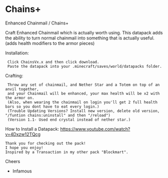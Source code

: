 
# Chains+
Enhanced Chainmail / Chains+

   Craft Enhanced Chainmail which is actually worth using.
   This datapack adds the ability to turn normal chainmail into something that is actually useful.
   (adds health modifiers to the armor pieces)

Installation:

     Click ChainsVx.x and then click download.
     Paste the datapack into your .minecraft/saves/world/datapacks folder.

Crafting:

     Throw any set of chainmail, and Nether Star and a Totem on top of an anvil together,
     and your Chainmail will be enhanced, your max health will be x2 with the armor on.  
     (Also, when wearing the chainmail on login you'll get 2 full health bars so you dont have to eat every login.)
     (Trouble Updating Versions? Install new version, delete old version, "/funtion chains:uninstall" and then "/reload")
     (Version 1.1- Used end crystal instead of nether star.)

How to Install a Datapack:
https://www.youtube.com/watch?v=4Dxzw12TQcg

~~~
Thank you for checking out the pack!  
I hope you enjoy!  
Inspired by a Transaction in my other pack "Blockmart".  
~~~

Cheers  

- Infamous
